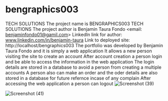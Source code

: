 # bengraphics003
TECH SOLUTIONS
The project name is BENGRAPHICS003 TECH SOLUTIONS
The project author is Benjamin Taura Fondo <email: benjaminfondo01@gamil.com>
LinkedIn link for author: www.linkedin.com/in/benjamin-taura
Link to deployed site: http://localhost/bengraphics003
The portfolio was developed by Benjamin Taura Fondo and it is simply a web application 
It allows a new person visiting the site to create an account 
After account creation a person login and be able to access the information in the web application 
The login details are stored in a database to avoid a person from creating a multiple accounts 
A person also can make an order and the oder details are also stored in a database for future refernce incase of any complain
After accessing the web application a person can logout
![Screenshot (39)](https://user-images.githubusercontent.com/88303129/178718493-84448b3b-bb56-4494-aee8-1094938df2cf.png)

![Screenshot (41)](https://user-images.githubusercontent.com/88303129/178717885-86e439e9-7286-46e5-801f-5dc0a9159ddd.png)

